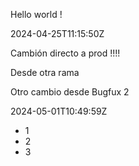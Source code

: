 Hello world !

2024-04-25T11:15:50Z


Cambión directo a prod !!!!

Desde otra rama


Otro cambio desde Bugfux 2

2024-05-01T10:49:59Z

* 1
* 2
* 3
